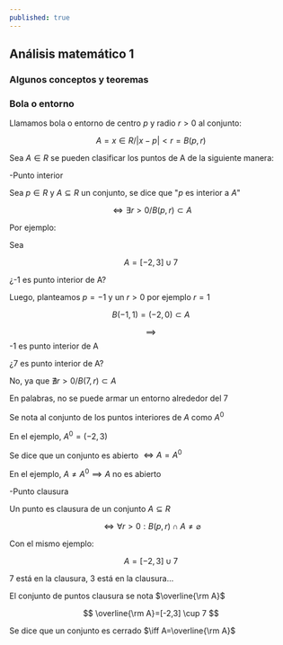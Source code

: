 ```yaml
---
published: true
---
```

## Análisis matemático 1 

### Algunos conceptos y teoremas

### Bola o entorno

Llamamos bola o entorno de centro $p$ y radio $r>0$ al conjunto:

$$ A={x\in R/|x-p|<r} = B(p,r) $$

Sea $A \in R$ se pueden clasificar los puntos de A de la siguiente manera:

-Punto interior

Sea $p \in R$ y $A \subseteq R$ un conjunto, se dice que "$p$ es interior a $A$"

$$ \iff \exists r>0 / B(p,r) \subset A $$

Por ejemplo:

Sea 

$$ A=[-2,3] \cup {7} $$

¿-1 es punto interior de A?

Luego, planteamos $p=-1$ y un $r>0$ por ejemplo $r=1$

$$ B(-1,1)=(-2,0) \subset A $$

$$ \implies $$ -1 es punto interior de A

¿7 es punto interior de A?

No, ya que $\nexists r>0 / B(7,r) \subset A$

En palabras, no se puede armar un entorno alrededor del 7

Se nota al conjunto de los puntos interiores de $A$ como $A^0$ 

En el ejemplo, $A^0=(-2,3)$

Se dice que un conjunto es abierto $\iff A=A^0$

En el ejemplo, $A \neq A^0 \implies A$ no es abierto 

-Punto clausura

Un punto es clausura de un conjunto $A \subseteq R$

$$ \iff \forall r>0 : B(p,r) \cap A \neq \varnothing $$

Con el mismo ejemplo: 

$$ A=[-2,3] \cup {7} $$

7 está en la clausura, 3 está en la clausura...

El conjunto de puntos clausura se nota $\overline{\rm A}$

$$ \overline{\rm A}=[-2,3] \cup 7 $$

Se dice que un conjunto es cerrado $\iff A=\overline{\rm A}$